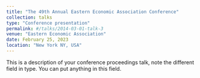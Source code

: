 ```yaml
---
title: "The 49th Annual Eastern Economic Association Conference"
collection: talks
type: "Conference presentation"
permalink: #/talks/2014-03-01-talk-3
venue: "Eastern Economic Association"
date: February 25, 2023
location: "New York NY, USA"
---
```


This is a description of your conference proceedings talk, note the different field in type. You can put anything in this field.
